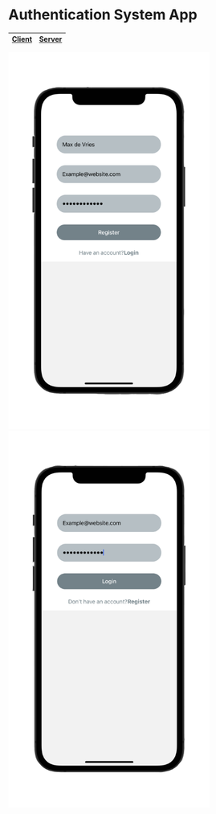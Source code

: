 # Authentication System App

[1]: https://github.com/vriesm060/authentication-system-app-client
[2]: https://github.com/vriesm060/authentication-system-app/tree/master/server

| [Client][1] | [Server][2] |
| :---------- | :---------- |

<p float="left">
  <img src="screenshots/authentication_system_app_001.png" alt="Authentication System App Register" width="400" />
  <img src="screenshots/authentication_system_app_002.png" alt="Authentication System App Login" width="400" />
</p>